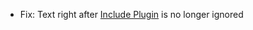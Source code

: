 * Fix: Text right after [Include Plugin](introduction/what-is-this#extensive-plugins-system-include) is no longer ignored